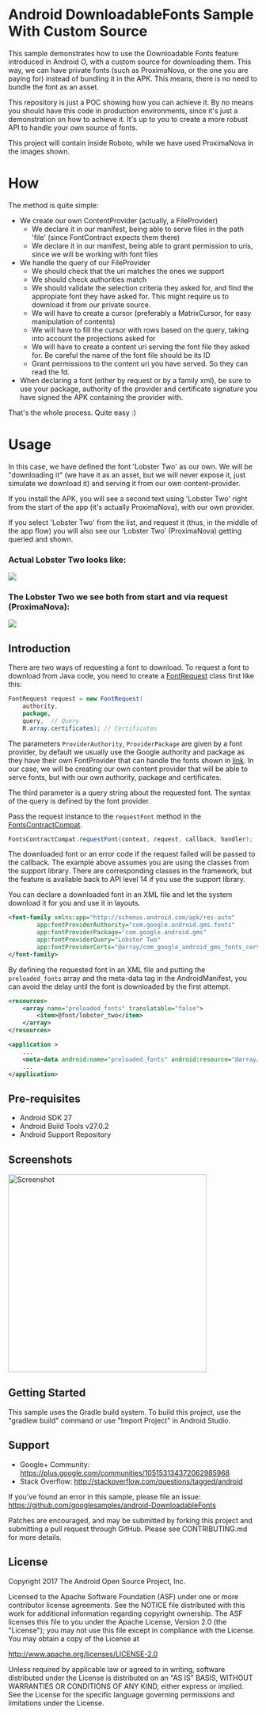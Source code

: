 
Android DownloadableFonts Sample With Custom Source
===================================================

This sample demonstrates how to use the Downloadable Fonts feature introduced in Android O, with
a custom source for downloading them. This way, we can have private fonts (such as ProximaNova,
or the one you are paying for) instead of bundling it in the APK. This means, there is no need
to bundle the font as an asset.

This repository is just a POC showing how you can achieve it. By no means you should have this code
in production environments, since it's just a demonstration on how to achieve it. It's up to  you
to create a more robust API to handle your own source of fonts.

This project will contain inside Roboto, while we have used ProximaNova in the images shown.

How
===

The method is quite simple:
- We create our own ContentProvider (actually, a FileProvider)
  * We declare it in our manifest, being able to serve files in the path 'file' (since FontContract expects them there)
  * We declare it in our manifest, being able to grant permission to uris, since we will be working with font files
- We handle the query of our FileProvider
  * We should check that the uri matches the ones we support
  * We should check authorities match
  * We should validate the selection criteria they asked for, and find the appropiate font they have asked for. This might require us to download it from our private source.
  * We will have to create a cursor (preferably a MatrixCursor, for easy manipulation of contents)
  * We will have to fill the cursor with rows based on the query, taking into account the projections asked for
  * We will have to create a content uri serving the font file they asked for. Be careful the name of the font file should be its ID
  * Grant permissions to the content uri you have served. So they can read the fd.
- When declaring a font (either by request or by a family xml), be sure to use your package, authority of the provider and certificate signature you have signed the APK containing the provider with.

That's the whole process. Quite easy :)

Usage
=====

In this case, we have defined the font 'Lobster Two' as our own. We will be "downloading it" (we have it as an asset, but we will never expose it, just simulate we download it) and serving it from our own content-provider.

If you install the APK, you will see a second text using 'Lobster Two' right from the start of the app (it's actually ProximaNova), with our own provider.

If you select 'Lobster Two' from the list, and request it (thus, in the middle of the app flow) you will also see our 'Lobster Two' (ProximaNova) getting queried and shown.

### Actual Lobster Two looks like:

![](https://raw.githubusercontent.com/saantiaguilera/android-poc-CustomDownloadableFonts/master/screenshots/real_lobster_two.png)

### The Lobster Two we see both from start and via request (ProximaNova):

![](https://raw.githubusercontent.com/saantiaguilera/android-poc-CustomDownloadableFonts/master/screenshots/our_lobster_two.png)

Introduction
------------

There are two ways of requesting a font to download.
To request a font to download from Java code, you need to create a [FontRequest][1] class first like
this:
```java
FontRequest request = new FontRequest(
    authority,
    package,
    query,  // Query
    R.array.certificates); // Certificates
```
The parameters `ProviderAuthority`, `ProviderPackage` are given by a font provider, by default we
usually use the Google authority and package as they have their own FontProvider that can handle
the fonts shown in [link](fonts.google.com). In our case, we will be creating our own content provider
that will be able to serve fonts, but with our own authority, package and certificates.

The third parameter is a query string about the requested font. The syntax of the query is defined
by the font provider.

Pass the request instance to the `requestFont` method in the [FontsContractCompat][2].
```java
FontsContractCompat.requestFont(context, request, callback, handler);
```
The downloaded font or an error code if the request failed will be passed to the callback.
The example above assumes you are using the classes from the support library. There are
corresponding classes in the framework, but the feature is available back to API level 14 if you
use the support library.

You can declare a downloaded font in an XML file and let the system download it for you and use it
in layouts.
```xml
<font-family xmlns:app="http://schemas.android.com/apk/res-auto"
        app:fontProviderAuthority="com.google.android.gms.fonts"
        app:fontProviderPackage="com.google.android.gms"
        app:fontProviderQuery="Lobster Two"
        app:fontProviderCerts="@array/com_google_android_gms_fonts_certs">
</font-family>
```
By defining the requested font in an XML file and putting the `preloaded_fonts` array and the
meta-data tag in the AndroidManifest, you can avoid the delay until the font is downloaded by the
first attempt.
```xml
<resources>
    <array name="preloaded_fonts" translatable="false">
        <item>@font/lobster_two</item>
    </array>
</resources>
```

```xml
<application >
    ...
    <meta-data android:name="preloaded_fonts" android:resource="@array/preloaded_fonts" />
    ...
</application>
```

[1]: https://developer.android.com/reference/android/support/v4/provider/FontRequest.html
[2]: https://developer.android.com/reference/android/support/v4/provider/FontsContractCompat.html

Pre-requisites
--------------

- Android SDK 27
- Android Build Tools v27.0.2
- Android Support Repository

Screenshots
-------------

<img src="screenshots/screenshot-1.png" height="400" alt="Screenshot"/> 

Getting Started
---------------

This sample uses the Gradle build system. To build this project, use the
"gradlew build" command or use "Import Project" in Android Studio.

Support
-------

- Google+ Community: https://plus.google.com/communities/105153134372062985968
- Stack Overflow: http://stackoverflow.com/questions/tagged/android

If you've found an error in this sample, please file an issue:
https://github.com/googlesamples/android-DownloadableFonts

Patches are encouraged, and may be submitted by forking this project and
submitting a pull request through GitHub. Please see CONTRIBUTING.md for more details.

License
-------

Copyright 2017 The Android Open Source Project, Inc.

Licensed to the Apache Software Foundation (ASF) under one or more contributor
license agreements.  See the NOTICE file distributed with this work for
additional information regarding copyright ownership.  The ASF licenses this
file to you under the Apache License, Version 2.0 (the "License"); you may not
use this file except in compliance with the License.  You may obtain a copy of
the License at

http://www.apache.org/licenses/LICENSE-2.0

Unless required by applicable law or agreed to in writing, software
distributed under the License is distributed on an "AS IS" BASIS, WITHOUT
WARRANTIES OR CONDITIONS OF ANY KIND, either express or implied.  See the
License for the specific language governing permissions and limitations under
the License.
